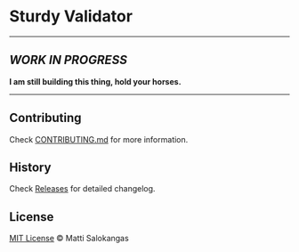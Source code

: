 # Sturdy Validator 

---
##	*WORK IN PROGRESS*
**I am still building this thing, hold your horses.**

---


## Contributing

Check [CONTRIBUTING.md](https://github.com/sturdynut/sturdy-validator/master/CONTRIBUTING.md) for more information.

## History

Check [Releases](https://github.com/sturdynut/sturdy-validator/releases) for detailed changelog.

## License

[MIT License](http://mit-license.org/) © Matti Salokangas
